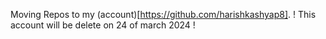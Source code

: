 Moving Repos to my (account)[https://github.com/harishkashyap8].
! This account will be delete on 24 of march 2024 !
